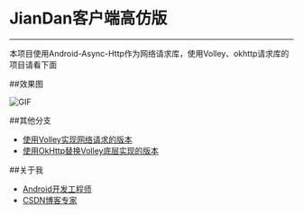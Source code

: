 # JianDan客户端高仿版
---

本项目使用Android-Async-Http作为网络请求库，使用Volley、okhttp请求库的项目请看下面

##效果图

![GIF](https://github.com/ZhaoKaiQiang/JianDan/blob/master/images/demo.gif)

##其他分支
- [使用Volley实现网络请求的版本](https://github.com/ZhaoKaiQiang/JianDan)
- [使用OkHttp替换Volley底层实现的版本](https://github.com/ZhaoKaiQiang/JianDan/tree/OkHttpWithVolley)

##关于我
- [Android开发工程师](http://weibo.com/zhaokaiqiang1992)
- [CSDN博客专家](http://blog.csdn.net/zhaokaiqiang1992)
